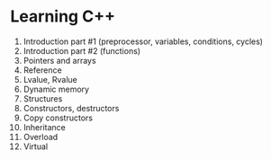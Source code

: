 # Learning C++
1) Introduction part #1 (preprocessor, variables, conditions, cycles)
2) Introduction part #2 (functions) 
3) Pointers and arrays
4) Reference
5) Lvalue, Rvalue
6) Dynamic memory
7) Structures
8) Constructors, destructors
9) Copy constructors
10) Inheritance
11) Overload
12) Virtual
